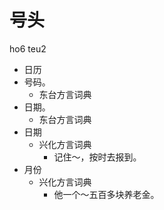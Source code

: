 





# 号头
ho6 teu2
+ 日历
+ 号码。
  * 东台方言词典
+ 日期。
  * 东台方言词典
+ 日期
  * 兴化方言词典
    - 记住～，按时去报到。
+ 月份
  * 兴化方言词典
    - 他一个～五百多块养老金。
